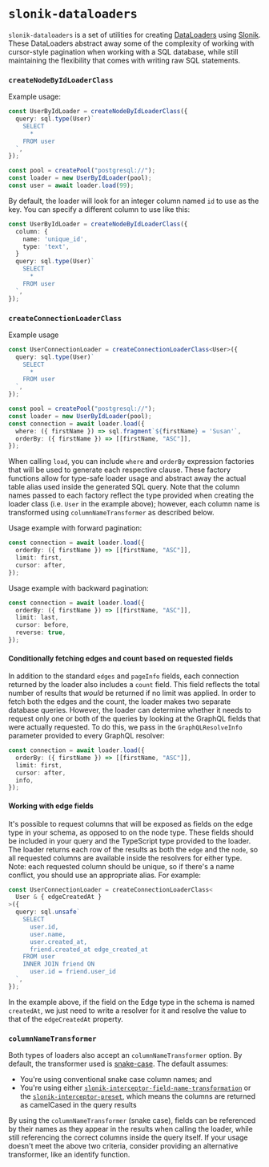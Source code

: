 # `slonik-dataloaders`

`slonik-dataloaders` is a set of utilities for creating [DataLoaders](https://github.com/graphql/dataloader) using [Slonik](https://github.com/gajus/slonik). These DataLoaders abstract away some of the complexity of working with cursor-style pagination when working with a SQL database, while still maintaining the flexibility that comes with writing raw SQL statements.

### `createNodeByIdLoaderClass`

Example usage:

```ts
const UserByIdLoader = createNodeByIdLoaderClass({
  query: sql.type(User)`
    SELECT
      *
    FROM user
  `,
});

const pool = createPool("postgresql://");
const loader = new UserByIdLoader(pool);
const user = await loader.load(99);
```

By default, the loader will look for an integer column named `id` to use as the key. You can specify a different column to use like this:

```ts
const UserByIdLoader = createNodeByIdLoaderClass({
  column: {
    name: 'unique_id',
    type: 'text',
  }
  query: sql.type(User)`
    SELECT
      *
    FROM user
  `,
});
```

### `createConnectionLoaderClass`

Example usage

```ts
const UserConnectionLoader = createConnectionLoaderClass<User>({
  query: sql.type(User)`
    SELECT
      *
    FROM user
  `,
});

const pool = createPool("postgresql://");
const loader = new UserByIdLoader(pool);
const connection = await loader.load({
  where: ({ firstName }) => sql.fragment`${firstName} = 'Susan'`,
  orderBy: ({ firstName }) => [[firstName, "ASC"]],
});
```

When calling `load`, you can include `where` and `orderBy` expression factories that will be used to generate each respective clause. These factory functions allow for type-safe loader usage and abstract away the actual table alias used inside the generated SQL query. Note that the column names passed to each factory reflect the type provided when creating the loader class (i.e. `User` in the example above); however, each column name is transformed using `columnNameTransformer` as described below.

Usage example with forward pagination:

```ts
const connection = await loader.load({
  orderBy: ({ firstName }) => [[firstName, "ASC"]],
  limit: first,
  cursor: after,
});
```

Usage example with backward pagination:

```ts
const connection = await loader.load({
  orderBy: ({ firstName }) => [[firstName, "ASC"]],
  limit: last,
  cursor: before,
  reverse: true,
});
```

#### Conditionally fetching edges and count based on requested fields

In addition to the standard `edges` and `pageInfo` fields, each connection returned by the loader also includes a `count` field. This field reflects the total number of results that _would_ be returned if no limit was applied. In order to fetch both the edges and the count, the loader makes two separate database queries. However, the loader can determine whether it needs to request only one or both of the queries by looking at the GraphQL fields that were actually requested. To do this, we pass in the `GraphQLResolveInfo` parameter provided to every GraphQL resolver:

```ts
const connection = await loader.load({
  orderBy: ({ firstName }) => [[firstName, "ASC"]],
  limit: first,
  cursor: after,
  info,
});
```

#### Working with edge fields

It's possible to request columns that will be exposed as fields on the edge type in your schema, as opposed to on the node type. These fields should be included in your query and the TypeScript type provided to the loader. The loader returns each row of the results as both the `edge` and the `node`, so all requested columns are available inside the resolvers for either type. Note: each requested column should be unique, so if there's a name conflict, you should use an appropriate alias. For example:

```ts
const UserConnectionLoader = createConnectionLoaderClass<
  User & { edgeCreatedAt }
>({
  query: sql.unsafe`
    SELECT
      user.id,
      user.name,
      user.created_at,
      friend.created_at edge_created_at
    FROM user
    INNER JOIN friend ON
      user.id = friend.user_id
  `,
});
```

In the example above, if the field on the Edge type in the schema is named `createdAt`, we just need to write a resolver for it and resolve the value to that of the `edgeCreatedAt` property.

### `columnNameTransformer`

Both types of loaders also accept an `columnNameTransformer` option. By default, the transformer used is [snake-case](https://www.npmjs.com/package/snake-case). The default assumes:

- You're using conventional snake case column names; and
- You're using either [`slonik-interceptor-field-name-transformation`](https://github.com/gajus/slonik-interceptor-field-name-transformation) or the [`slonik-interceptor-preset`](https://github.com/gajus/slonik-interceptor-preset), which means the columns are returned as camelCased in the query results

By using the `columnNameTransformer` (snake case), fields can be referenced by their names as they appear in the results when calling the loader, while still referencing the correct columns inside the query itself. If your usage doesn't meet the above two criteria, consider providing an alternative transformer, like an identify function.
